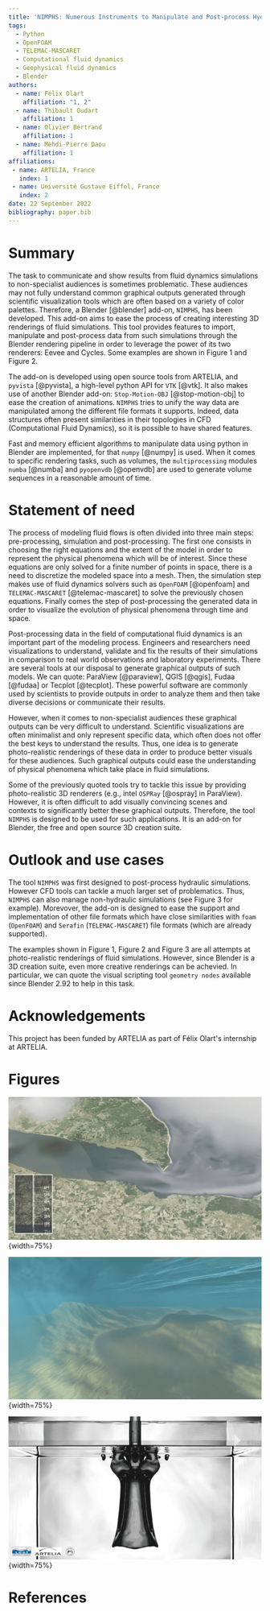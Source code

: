 ```yaml
---
title: 'NIMPHS: Numerous Instruments to Manipulate and Post-process Hydraulic Simulations'
tags:
  - Python
  - OpenFOAM
  - TELEMAC-MASCARET
  - Computational fluid dynamics
  - Geophysical fluid dynamics
  - Blender
authors:
  - name: Félix Olart
    affiliation: "1, 2"
  - name: Thibault Oudart
    affiliation: 1
  - name: Olivier Bertrand
    affiliation: 1
  - name: Mehdi-Pierre Daou
    affiliation: 1
affiliations:
 - name: ARTELIA, France
   index: 1
 - name: Université Gustave Eiffel, France
   index: 2
date: 22 September 2022
bibliography: paper.bib
---
```


# Summary

The task to communicate and show results from fluid dynamics simulations to non-specialist audiences is sometimes
problematic. These audiences may not fully understand common graphical outputs generated through scientific
visualization tools which are often based on a variety of color palettes. Therefore, a Blender [@blender] add-on,
`NIMPHS`, has been developed. This add-on aims to ease the process of creating interesting 3D renderings of fluid
simulations. This tool provides features to import, manipulate and post-process data from such simulations through
the Blender rendering pipeline in order to leverage the power of its two renderers: Eevee and Cycles. Some examples are
shown in Figure 1 and Figure 2.

The add-on is developed using open source tools from ARTELIA, and `pyvista` [@pyvista], a high-level python API for
`VTK` [@vtk]. It also makes use of another Blender add-on: `Stop-Motion-OBJ` [@stop-motion-obj] to ease the creation
of animations. `NIMPHS` tries to unify the way data are manipulated among the different file formats it supports.
Indeed, data structures often present similarities in their topologies in CFD (Computational Fluid Dynamics), so it is
possible to have shared features.

Fast and memory efficient algorithms to manipulate data using python in Blender are implemented, for that `numpy`
[@numpy] is used. When it comes to specific rendering tasks, such as volumes, the
`multiprocessing` modules `numba` [@numba] and `pyopenvdb` [@openvdb] are used to generate volume sequences in a
reasonable amount of time.

# Statement of need

The process of modeling fluid flows is often divided into three main steps: pre-processing, simulation and
post-processing. The first one consists in choosing the right equations and the extent of the model in order
to represent the physical phenomena which will be of interest. Since these equations are only solved for a finite
number of points in space, there is a need to discretize the modeled space into a mesh. Then, the simulation step makes
use of fluid dynamics solvers such as `OpenFOAM` [@openfoam] and `TELEMAC-MASCARET` [@telemac-mascaret] to solve the
previously chosen equations. Finally comes the step of post-processing the generated data in order to visualize the
evolution of physical phenomena through time and space.

Post-processing data in the field of computational fluid dynamics is an important part of the modeling process.
Engineers and researchers need visualizations to understand, validate and fix the results of their simulations in
comparison to real world observations and laboratory experiments. There are several tools at our disposal to generate
graphical outputs of such models. We can quote: ParaView [@paraview], QGIS [@qgis], Fudaa [@fudaa] or Tecplot
[@tecplot]. These powerful software are commonly used by scientists to provide outputs in order to analyze them and
then take diverse decisions or communicate their results.

However, when it comes to non-specialist audiences these graphical outputs can be very difficult to understand.
Scientific visualizations are often minimalist and only represent specific data, which often does not offer the best
keys to understand the results. Thus, one idea is to generate photo-realistic renderings of these data in order to
produce better visuals for these audiences. Such graphical outputs could ease the understanding of physical phenomena
which take place in fluid simulations.

Some of the previously quoted tools try to tackle this issue by providing photo-realistic 3D renderers (e.g., intel
`OSPRay` [@ospray] in ParaView). However, it is often difficult to add visually convincing scenes and contexts to
significantly better these graphical outputs. Therefore, the tool `NIMPHS` is designed to be used for such
applications. It is an add-on for Blender, the free and open source 3D creation suite.

# Outlook and use cases

The tool `NIMPHS` was first designed to post-process hydraulic simulations. However CFD tools can tackle a much larger
set of problematics. Thus, `NIMPHS` can also manage non-hydraulic simulations (see Figure 3 for example). Morevover,
the add-on is designed to ease the support and implementation of other file formats which have close similarities with
`foam` (`OpenFOAM`) and `Serafin` (`TELEMAC-MASCARET`) file formats (which are already supported).

The examples shown in Figure 1, Figure 2 and Figure 3 are all attempts at photo-realistic renderings of fluid
simulations. However, since Blender is a 3D creation suite, even more creative renderings can be achevied. In
particular, we can quote the visual scripting tool `geometry nodes` available since Blender 2.92 to help in this task.

# Acknowledgements

This project has been funded by ARTELIA as part of Félix Olart's internship at ARTELIA.

# Figures

![The visualized model is the Gironde estuary, France. Simulation made with TELEMAC-2D by ARTELIA and post-processed using NIMPHS in Blender.](figure_a.png){width=75%}


![Model made by ARTELIA, simulated using TELEMAC-3D and post-processed with NIMPHS. This is a visualization of how sediments disperse after a dumping operation.](figure_b.png){width=75%}


![A cylindrical liquid jet glycerol surrounded by silicone oil plunges into a bath of glycerol. Simulation made with OpenFOAM by ARTELIA and LEGI (Laboratoire des Ecoulements Géophysiques et Industriels). Rendered in Blender using NIMPHS.](figure_c.png){width=75%}

# References
